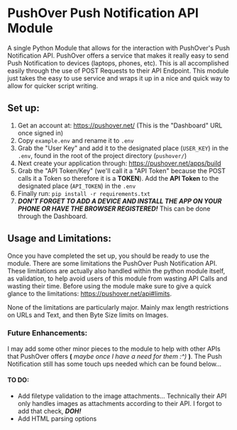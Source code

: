 # PushOver Push Notification API Module
A single Python Module that allows for the interaction with PushOver's Push Notification API. PushOver offers a service that makes it really easy to send Push Notification to devices (laptops, phones, etc). This is all accomplished easily through the use of POST Requests to their API Endpoint. This module just takes the easy to use service and wraps it up in a nice and quick way to allow for quicker script writing.

## Set up:
1. Get an account at: https://pushover.net/ (This is the "Dashboard" URL once signed in)
2. Copy `example.env` and rename it to `.env`
3. Grab the "User Key" and add it to the designated place (`USER_KEY`) in the `.env`, found in the root of the project directory (`pushover/`) 
4. Next create your application through: https://pushover.net/apps/build
5. Grab the "API Token/Key" (we'll call it a "API Token" because the POST calls it a Token so therefore it is a **TOKEN**). Add the **API Token** to the designated place (`API_TOKEN`) in the `.env`
6. Finally run: `pip install -r requirements.txt`
7. ***DON'T FORGET TO ADD A DEVICE AND INSTALL THE APP ON YOUR PHONE OR HAVE THE BROWSER REGISTERED!*** This can be done through the Dashboard.

## Usage and Limitations:
Once you have completed the set up, you should be ready to use the module. There are some limitations the PushOver Push Notification API. These limitations are actually also handled within the python module itself, as validation, to help avoid users of this module from wasting API Calls and wasting their time. Before using the module make sure to give a quick glance to the limitations: https://pushover.net/api#limits.

None of the limitations are particularly major. Mainly max length restrictions on URLs and Text, and then Byte Size limits on Images.

### Future Enhancements:
I may add some other minor pieces to the module to help with other APIs that PushOver offers **(** *maybe once I have a need for them :^)* **)**. The Push Notification still has some touch ups needed which can be found below...

#### TO DO:
- Add filetype validation to the image attachments... Technically their API only handles images as attachments according to their API. I forgot to add that check, ***DOH!***
- Add HTML parsing options